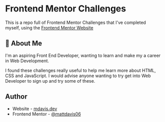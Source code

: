 # Frontend Mentor Challenges

This is a repo full of Frontend Mentor Challenges that I've completed myself, using the [Frontend Mentor Website](https://www.frontendmentor.io/)


## 🚀 About Me
I'm an aspiring Front End Developer, wanting to learn and make my a career in Web Development.

I found these challenges really useful to help me learn more about HTML, CSS and JavaScript. I would advise anyone wanting to try get into Web Developer to sign up and try some of these.


## Author

- Website - [mdavis.dev](https://www.mdavis.dev)
- Frontend Mentor - [@mattdavis06](https://www.frontendmentor.io/profile/mattdavis06)

